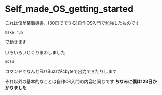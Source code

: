 # Self_made_OS_getting_started
これは僕が某魔導書、(30日でできる)自作OS入門で勉強したものです

```
make run
```
で動きます

いろいろいじくりまわしました
```
sosu
```
コマンドでなんとFizzBuzzが4byteで出力できたりします

それ以外の基本的なことは自作OS入門の内容と同じです
**ちなみに僕は123日かかりました**
